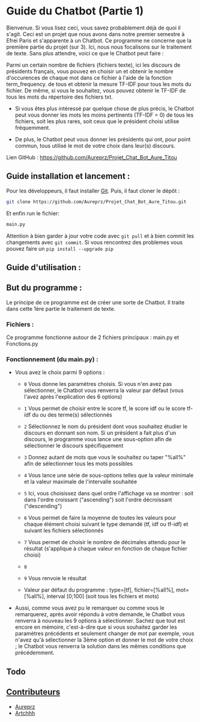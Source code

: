 
# Guide du Chatbot (Partie 1)

Bienvenue. Si vous lisez ceci, vous savez probablement déjà de quoi il s'agit. Ceci est un projet que nous avons dans
notre premier semestre à Efrei Paris et s'apparente à un Chatbot. Ce programme ne concerne que la première partie du
projet (sur 3). Ici, nous nous focalisons sur le traitement de texte. Sans plus attendre, voici ce que le Chatbot peut
faire :

Parmi un certain nombre de fichiers (fichiers texte), ici les discours de présidents français, vous pouvez en choisir
un et obtenir le nombre d'occurences de chaque mot dans ce fichier à l'aide de la fonction term_frequency.
de tous et obtenir la mesure TF-IDF pour tous les mots du fichier. De même, si vous le souhaitez, vous pouvez obtenir le
TF-IDF de tous les mots du répertoire des fichiers txt.

- Si vous êtes plus intéressé par quelque chose de plus précis, le Chatbot peut vous donner les mots les moins
pertinents (TF-IDF = 0) de tous les fichiers, soit les plus rares, soit ceux que le président choisi utilise
fréquemment.

- De plus, le Chatbot peut vous donner les présidents qui ont, pour point commun, tous utilisé le mot de votre choix
dans leur(s) discours.

Lien GitHub : https://github.com/Aureprz/Projet_Chat_Bot_Aure_Titou

## Guide installation et lancement :

Pour les développeurs, il faut installer [Git](https://git-scm.com/).
Puis, il faut cloner le dépôt :
```bash
git clone https://github.com/Aureprz/Projet_Chat_Bot_Aure_Titou.git
```
Et enfin run le fichier:
```bash
main.py
```

Attention à bien garder à  jour votre code avec `git pull` et  à bien commit les changements avec `git commit`.
Si vous rencontrez des problemes vous pouvez faire un `pip install --upgrade pip`

## Guide d'utilisation :

## But du programme :

Le principe de ce programme est de créer une sorte de Chatbot. Il traite dans cette 1ère partie le traitement de texte.

### Fichiers :

Ce programme fonctionne autour de 2 fichiers principaux : main.py et Fonctions.py

### Fonctionnement (du main.py) :

* Vous avez le choix parmi 9 options :

    - ``0``
        Vous donne les paramètres choisis. Si vous n'en avez pas sélectionner, le Chatbot vous renverra la valeur par
        défaut (vous l'avez après l'explication des 6 options)

    - ``1``
        Vous permet de choisir entre le score tf, le score idf ou le score tf-idf du ou des terme(s) sélectionnés

     - ``2``
        Sélectionnez le nom du président dont vous souhaitez étudier le discours en donnant son nom. Si un président a
        fait plus d'un discours, le programme vous lance une sous-option afin de sélectionner le discours spécifiquement

    - ``3``
        Donnez autant de mots que vous le souhaitez ou taper "%all%" afin de sélectionner tous les mots possibles

    - ``4``
        Vous lance une série de sous-options telles que la valeur minimale et la valeur maximale de l'intervalle
        souhaitée

    - ``5``
        Ici, vous choisissez dans quel ordre l'affichage va se montrer : soit dans l'ordre croissant ("ascending") soit
        l'ordre décroissant ("descending")

    - ``6``
        Vous permet de faire la moyenne de toutes les valeurs pour chaque élément choisi suivant le type demandé (tf, idf ou tf-idf) et suivant les fichiers sélectionnés

    - ``7``
        Vous permet de choisir le nombre de décimales attendu pour le résultat (s'applique à chaque valeur en fonction de chaque fichier choisi)

    - ``8``
        

    - ``9``
        Vous renvoie le résultat

    - Valeur par défaut du programme : type=[tf], fichier=[%all%], mot=[%all%], interval [0;100] (soit tous les fichiers et mots)



* Aussi, comme vous avez pu le remarquer ou comme vous le remarquerez, après avoir répondu à votre demande, le Chatbot
  vous renverra à nouveau les 9 options à sélectionner. Sachez que tout est encore en mémoire, c'est-à-dire que si vous
  souhaitez garder les paramètres précédents et seulement changer de mot par exemple, vous n'avez qu'à sélectionner la
  3ème option et donner le mot de votre choix ; le Chatbot vous renverra la solution dans les mêmes conditions que
  précédemment.
## Todo

## [Contributeurs](https://github.com/Aureprz/Projet_Chat_Bot_Aure_Titou/settings/access)
- [Aureprz](https://github.com/Aureprz)
- [Artchhh](https://github.com/Artchhh)

